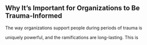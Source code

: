 ## Why It’s Important for Organizations to Be Trauma-Informed

The way organizations support people during periods of trauma is

uniquely powerful, and the ramifications are long-lasting. This is